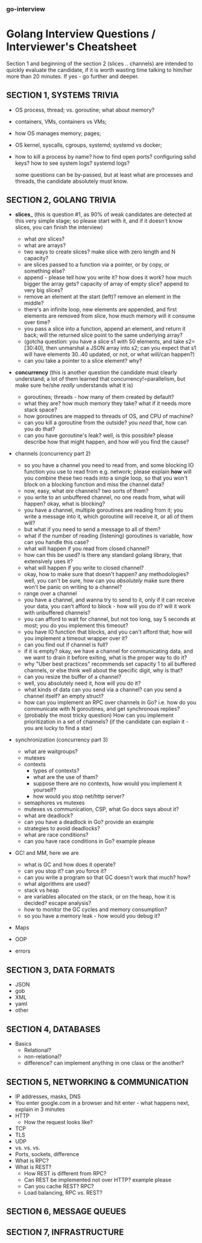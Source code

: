 ### go-interview

# Golang Interview Questions / Interviewer's Cheatsheet 

Section 1 and beginning of the section 2 (slices .. channels) are intended to quickly evaluate the candidate, if it is worth wasting time talking to him/her more than 20 minutes. If yes - go further and deeper.

## SECTION 1, SYSTEMS TRIVIA

- OS process, thread; vs. goroutine; what about memory?
- containers, VMs, containers vs VMs;
- how OS manages memory; pages;
- OS kernel, syscalls, cgroups, systemd; systemd vs docker;
- how to kill a process by name? how to find open ports? configuring sshd keys? how to see system logs? systemd logs?

  some questions can be by-passed, but at least what are processes and threads, the candidate absolutely must know.

## SECTION 2, GOLANG TRIVIA

- __slices___ (this is question #1, as 90% of weak candidates are detected at this very simple stage; so please start with it, and if it doesn't know slices, you can finish the interview)
    - what _are_ slices?
    - what are arrays?
    - two ways to create slices? make slice with zero length and N capacity?
    - are slices passed to a function via a pointer, or by copy, or something else?
    - append - please tell how you write it? how does it work? how much bigger the array gets? capacity of array of empty slice? append to very big slices?
    - remove an element at the start (left)? remove an element in the middle?
    - there's an infinite loop, new elements are appended, and first elements are removed from slice, how much memory will it consume over time?
    - you pass a slice into a function, append an element, and return it back; will the returned slice point to the same underlying array?
    - (gotcha question: you have a slice s1 with 50 elements, and take s2=[30:40], then unmarshal a JSON array into s2; can you expect that s1 will have elements 30..40 updated, or not, or what will/can happen?)
    - can you take a pointer to a slice element? why?

- __concurrency__ (this is another question the candidate must clearly understand; a lot of them learned that concurrency!=parallelism, but make sure he/she _really_ understands what it is)
    - goroutines; threads - how many of them created by default?
    - what they are? how much memory they take? what if it needs more stack space?
    - how goroutines are mapped to threads of OS, and CPU of machine?
    - can you kill a goroutine from the outside? you _need_ that, how can you do that?
    - can you have goroutine's leak? well, is this possible? please describe how that might happen, and how will you find the cause?

- channels (concurrency part 2)
    - so you have a channel you need to read from, and some blocking IO function you use to read from e.g. network; please explain __how__ will you combine these two reads into a single loop, so that you won't block on a blocking function and miss the channel data?
    - now, easy, what _are_ channels? two sorts of them?
    - you write to an unbuffered channel, no one reads from, what will happen? okay, what is blocking?
    - you have a channel, multiple goroutines are reading from it; you write a message into it, which goroutine will receive it, or all of them will?
    - but what if you need to send a message to all of them?
    - what if the number of reading (listening) goroutines is variable, how can you handle this case?
    - what will happen if you read from closed channel?
    - how can this be used? is there any standard golang library, that extensively uses it?
    - what will happen if you write to closed channel?
    - okay, how to make sure that doesn't happen? any methodologies? well, you can't be sure, how can you _absolutely_ make sure there won't be panic on writing to a channel?
    - range over a channel
    - you have a channel, and wanna try to send to it, only if it can receive your data, you can't afford to block - how will you do it? will it work with unbuffered channels?
    - you can afford to wait for channel, but not too long, say 5 seconds at most; you do you implement this timeout?
    - you have IO function that blocks, and you can't afford that; how will you implement a timeout wrapper over it?
    - can you find out if channel is full?
    - if it is empty? okay, we have a channel for communicating data, and we want to drain it before exiting, what is the proper way to do it?
    - why "Uber best practices" recommends set capacity 1 to all buffered channels, or else think well about the specific digit, why is that?
    - can you resize the buffer of a channel?
    - well, you absolutely need it, how will you do it?
    - what kinds of data can you send via a channel? can you send a channel itself? an empty struct?
    - how can you implement an RPC over channels in Go? i.e. how do you communicate with N goroutines, and get synchronous replies?
    - (probably the most tricky question) How can you implement prioritization in a set of channels? (if the candidate can explain it  - you are lucky to find a star)

- synchronization (concurrency part 3)
    - what are waitgroups?
    - mutexes
    - contexts
        - types of contexts?
        - what are the use of tham?
        - suppose there are no contexts, how would you implement it yourself?
        - how would you stop net/http server?
    - semaphores vs mutexes
    - mutexes vs communication, CSP, what Go docs says about it?
    - what are deadlock?
    - can you have a deadlock in Go? provide an example
    - strategies to avoid deadlocks?
    - what are race conditions?
    - can you have race conditions in Go? example please

- GC! and MM, here we are
    - what is GC and how does it operate?
    - can you stop it? can you force it?
    - can you write a program so that GC doesn't work that much? how?
    - what algorithms are used?
    - stack vs heap
    - are variables allocated on the stack, or on the heap, how it is decided? escape analysis?
    - how to monitor the GC cycles and memory consumption?
    - so you have a memory leak - how would you debug it?

- Maps

- OOP

- errors

## SECTION 3, DATA FORMATS

- JSON
- gob
- XML
- yaml
- other

## SECTION 4, DATABASES

- Basics
    - Relational?
    - non-relational?
    - difference? can implement anything in one class or the another?

## SECTION 5, NETWORKING & COMMUNICATION

- IP addresses, masks, DNS
- You enter google.com in a browser and hit enter - what happens next, explain in 3 minutes
- HTTP
    - How the request looks like?
- TCP
- TLS
- UDP
- vs. vs. vs.
- Ports, sockets, difference
- What is RPC?
- What is REST?
    - How REST is different from RPC?
    - Can REST be implemented not over HTTP? example please
    - Can you cache REST? RPC?
    - Load balancing, RPC vs. REST?


## SECTION 6, MESSAGE QUEUES

## SECTION 7, INFRASTRUCTURE

